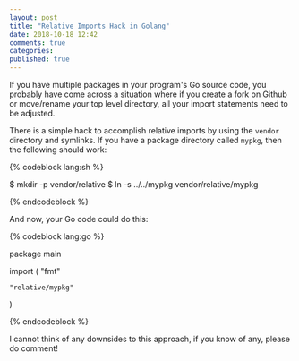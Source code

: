 ```yaml
---
layout: post
title: "Relative Imports Hack in Golang"
date: 2018-10-18 12:42
comments: true
categories:
published: true
---
```


If you have multiple packages in your program's Go source code, you
probably have come across a situation where if you create a fork on
Github or move/rename your top level directory, all your import
statements need to be adjusted.

There is a simple hack to accomplish relative imports by using the
`vendor` directory and symlinks. If you have a package directory
called `mypkg`, then the following should work:

{% codeblock lang:sh %}

$ mkdir -p vendor/relative
$ ln -s ../../mypkg vendor/relative/mypkg

{% endcodeblock %}

And now, your Go code could do this:

{% codeblock lang:go %}

package main

import (
    "fmt"

    "relative/mypkg"
)

{% endcodeblock %}

I cannot think of any downsides to this approach, if you know of any,
please do comment!
